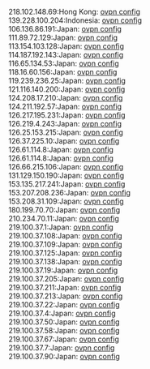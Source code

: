 218.102.148.69:Hong Kong: [ovpn config](vpn/218_102_148_69.ovpn)  
139.228.100.204:Indonesia: [ovpn config](vpn/139_228_100_204.ovpn)  
106.136.86.191:Japan: [ovpn config](vpn/106_136_86_191.ovpn)  
111.89.72.129:Japan: [ovpn config](vpn/111_89_72_129.ovpn)  
113.154.103.128:Japan: [ovpn config](vpn/113_154_103_128.ovpn)  
114.187.192.143:Japan: [ovpn config](vpn/114_187_192_143.ovpn)  
116.65.134.53:Japan: [ovpn config](vpn/116_65_134_53.ovpn)  
118.16.60.156:Japan: [ovpn config](vpn/118_16_60_156.ovpn)  
119.239.236.25:Japan: [ovpn config](vpn/119_239_236_25.ovpn)  
121.116.140.200:Japan: [ovpn config](vpn/121_116_140_200.ovpn)  
124.208.17.210:Japan: [ovpn config](vpn/124_208_17_210.ovpn)  
124.211.192.57:Japan: [ovpn config](vpn/124_211_192_57.ovpn)  
126.217.195.231:Japan: [ovpn config](vpn/126_217_195_231.ovpn)  
126.219.4.243:Japan: [ovpn config](vpn/126_219_4_243.ovpn)  
126.25.153.215:Japan: [ovpn config](vpn/126_25_153_215.ovpn)  
126.37.225.10:Japan: [ovpn config](vpn/126_37_225_10.ovpn)  
126.61.114.8:Japan: [ovpn config](vpn/126_61_114_8.ovpn)  
126.61.114.8:Japan: [ovpn config](vpn/126_61_114_8.ovpn)  
126.66.215.106:Japan: [ovpn config](vpn/126_66_215_106.ovpn)  
131.129.150.190:Japan: [ovpn config](vpn/131_129_150_190.ovpn)  
153.135.217.241:Japan: [ovpn config](vpn/153_135_217_241.ovpn)  
153.207.208.236:Japan: [ovpn config](vpn/153_207_208_236.ovpn)  
153.208.31.109:Japan: [ovpn config](vpn/153_208_31_109.ovpn)  
180.199.70.70:Japan: [ovpn config](vpn/180_199_70_70.ovpn)  
210.234.70.11:Japan: [ovpn config](vpn/210_234_70_11.ovpn)  
219.100.37.1:Japan: [ovpn config](vpn/219_100_37_1.ovpn)  
219.100.37.108:Japan: [ovpn config](vpn/219_100_37_108.ovpn)  
219.100.37.109:Japan: [ovpn config](vpn/219_100_37_109.ovpn)  
219.100.37.125:Japan: [ovpn config](vpn/219_100_37_125.ovpn)  
219.100.37.138:Japan: [ovpn config](vpn/219_100_37_138.ovpn)  
219.100.37.19:Japan: [ovpn config](vpn/219_100_37_19.ovpn)  
219.100.37.205:Japan: [ovpn config](vpn/219_100_37_205.ovpn)  
219.100.37.211:Japan: [ovpn config](vpn/219_100_37_211.ovpn)  
219.100.37.213:Japan: [ovpn config](vpn/219_100_37_213.ovpn)  
219.100.37.22:Japan: [ovpn config](vpn/219_100_37_22.ovpn)  
219.100.37.4:Japan: [ovpn config](vpn/219_100_37_4.ovpn)  
219.100.37.50:Japan: [ovpn config](vpn/219_100_37_50.ovpn)  
219.100.37.58:Japan: [ovpn config](vpn/219_100_37_58.ovpn)  
219.100.37.67:Japan: [ovpn config](vpn/219_100_37_67.ovpn)  
219.100.37.7:Japan: [ovpn config](vpn/219_100_37_7.ovpn)  
219.100.37.90:Japan: [ovpn config](vpn/219_100_37_90.ovpn)  
219.99.244.110:Japan: [ovpn config](vpn/219_99_244_110.ovpn)  
223.223.86.206:Japan: [ovpn config](vpn/223_223_86_206.ovpn)  
59.129.164.26:Japan: [ovpn config](vpn/59_129_164_26.ovpn)  
60.139.190.114:Japan: [ovpn config](vpn/60_139_190_114.ovpn)  
60.99.10.35:Japan: [ovpn config](vpn/60_99_10_35.ovpn)  
110.12.0.45:Korea Republic of: [ovpn config](vpn/110_12_0_45.ovpn)  
110.15.2.128:Korea Republic of: [ovpn config](vpn/110_15_2_128.ovpn)  
112.148.182.181:Korea Republic of: [ovpn config](vpn/112_148_182_181.ovpn)  
112.173.99.174:Korea Republic of: [ovpn config](vpn/112_173_99_174.ovpn)  
112.186.196.42:Korea Republic of: [ovpn config](vpn/112_186_196_42.ovpn)  
116.127.20.123:Korea Republic of: [ovpn config](vpn/116_127_20_123.ovpn)  
118.217.102.3:Korea Republic of: [ovpn config](vpn/118_217_102_3.ovpn)  
118.32.148.11:Korea Republic of: [ovpn config](vpn/118_32_148_11.ovpn)  
118.42.235.114:Korea Republic of: [ovpn config](vpn/118_42_235_114.ovpn)  
119.195.127.172:Korea Republic of: [ovpn config](vpn/119_195_127_172.ovpn)  
119.202.225.224:Korea Republic of: [ovpn config](vpn/119_202_225_224.ovpn)  
121.134.249.211:Korea Republic of: [ovpn config](vpn/121_134_249_211.ovpn)  
121.140.179.154:Korea Republic of: [ovpn config](vpn/121_140_179_154.ovpn)  
121.159.58.83:Korea Republic of: [ovpn config](vpn/121_159_58_83.ovpn)  
121.164.25.40:Korea Republic of: [ovpn config](vpn/121_164_25_40.ovpn)  
121.169.197.233:Korea Republic of: [ovpn config](vpn/121_169_197_233.ovpn)  
121.169.206.204:Korea Republic of: [ovpn config](vpn/121_169_206_204.ovpn)  
123.111.89.100:Korea Republic of: [ovpn config](vpn/123_111_89_100.ovpn)  
125.137.215.223:Korea Republic of: [ovpn config](vpn/125_137_215_223.ovpn)  
128.134.162.52:Korea Republic of: [ovpn config](vpn/128_134_162_52.ovpn)  
175.114.58.117:Korea Republic of: [ovpn config](vpn/175_114_58_117.ovpn)  
175.120.27.187:Korea Republic of: [ovpn config](vpn/175_120_27_187.ovpn)  
180.66.101.62:Korea Republic of: [ovpn config](vpn/180_66_101_62.ovpn)  
180.71.15.177:Korea Republic of: [ovpn config](vpn/180_71_15_177.ovpn)  
1.230.7.4:Korea Republic of: [ovpn config](vpn/1_230_7_4.ovpn)  
210.178.112.122:Korea Republic of: [ovpn config](vpn/210_178_112_122.ovpn)  
211.221.132.24:Korea Republic of: [ovpn config](vpn/211_221_132_24.ovpn)  
211.224.156.100:Korea Republic of: [ovpn config](vpn/211_224_156_100.ovpn)  
211.227.189.168:Korea Republic of: [ovpn config](vpn/211_227_189_168.ovpn)  
211.57.242.121:Korea Republic of: [ovpn config](vpn/211_57_242_121.ovpn)  
218.147.122.179:Korea Republic of: [ovpn config](vpn/218_147_122_179.ovpn)  
218.51.132.222:Korea Republic of: [ovpn config](vpn/218_51_132_222.ovpn)  
220.80.99.135:Korea Republic of: [ovpn config](vpn/220_80_99_135.ovpn)  
220.81.236.35:Korea Republic of: [ovpn config](vpn/220_81_236_35.ovpn)  
220.94.31.232:Korea Republic of: [ovpn config](vpn/220_94_31_232.ovpn)  
222.103.163.132:Korea Republic of: [ovpn config](vpn/222_103_163_132.ovpn)  
222.108.236.7:Korea Republic of: [ovpn config](vpn/222_108_236_7.ovpn)  
222.119.205.19:Korea Republic of: [ovpn config](vpn/222_119_205_19.ovpn)  
222.235.171.40:Korea Republic of: [ovpn config](vpn/222_235_171_40.ovpn)  
222.98.229.240:Korea Republic of: [ovpn config](vpn/222_98_229_240.ovpn)  
27.35.8.205:Korea Republic of: [ovpn config](vpn/27_35_8_205.ovpn)  
59.15.196.130:Korea Republic of: [ovpn config](vpn/59_15_196_130.ovpn)  
187.189.29.157:Mexico: [ovpn config](vpn/187_189_29_157.ovpn)  
122.116.195.70:Taiwan: [ovpn config](vpn/122_116_195_70.ovpn)  
125.25.47.149:Thailand: [ovpn config](vpn/125_25_47_149.ovpn)  
184.22.106.144:Thailand: [ovpn config](vpn/184_22_106_144.ovpn)  
184.22.76.138:Thailand: [ovpn config](vpn/184_22_76_138.ovpn)  
49.228.177.66:Thailand: [ovpn config](vpn/49_228_177_66.ovpn)  
58.136.151.101:Thailand: [ovpn config](vpn/58_136_151_101.ovpn)  
27.2.52.243:Viet Nam: [ovpn config](vpn/27_2_52_243.ovpn)  
27.71.75.37:Viet Nam: [ovpn config](vpn/27_71_75_37.ovpn)  
42.119.38.118:Viet Nam: [ovpn config](vpn/42_119_38_118.ovpn)  
58.186.182.24:Viet Nam: [ovpn config](vpn/58_186_182_24.ovpn)  
